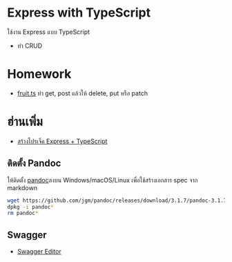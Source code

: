 # Express with TypeScript
ใช้งาน Express แบบ TypeScript 
- ทำ CRUD

# Homework
- [fruit.ts](./src/lib/fruit.ts) ทำ get, post แล้วให้ delete, put หรือ patch

# ฮ่านเพิ่ม
- [สร้างโปรเจ็ค Express + TypeScript](https://devahoy.com/express-typescript/)


## ติดตั้ง Pandoc
ให้ติดตั้ง [pandoc](https://pandoc.org/installing.html)ลงบน Windows/macOS/Linux เพื่อใช้สร้างเอกสาร spec จาก markdown
```bash
wget https://github.com/jgm/pandoc/releases/download/3.1.7/pandoc-3.1.7-1-amd64.deb
dpkg -i pandoc*
rm pandoc*
```

## Swagger
- [Swagger Editor](https://editor.swagger.io/)
